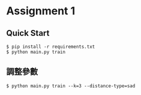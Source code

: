 # Assignment 1

## Quick Start

```
$ pip install -r requirements.txt
$ python main.py train
```

## 調整參數

```
$ python main.py train --k=3 --distance-type=sad
```